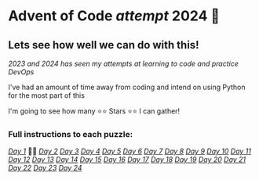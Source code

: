 # **Advent of Code _attempt_ 2024 🎄**

## Lets see how well we can do with this!

_2023 and 2024 has seen my attempts at learning to code and practice DevOps_

I've had an amount of time away from coding and intend on using Python for the most part of this

I'm going to see how many ⭐⭐ Stars ⭐⭐ I can gather!

### Full instructions to each puzzle:

[_Day 1_](https://adventofcode.com/2024/day/1) 🌟🌟
[_Day 2_](https://adventofcode.com/2024/day/2)
[_Day 3_](https://adventofcode.com/2024/day/3)
[_Day 4_](https://adventofcode.com/2024/day/4)
[_Day 5_](https://adventofcode.com/2024/day/5)
[_Day 6_](https://adventofcode.com/2024/day/6)
[_Day 7_](https://adventofcode.com/2024/day/7)
[_Day 8_](https://adventofcode.com/2024/day/8)
[_Day 9_](https://adventofcode.com/2024/day/9)
[_Day 10_](https://adventofcode.com/2024/day/10)
[_Day 11_](https://adventofcode.com/2024/day/11)
[_Day 12_](https://adventofcode.com/2024/day/12)
[_Day 13_](https://adventofcode.com/2024/day/13)
[_Day 14_](https://adventofcode.com/2024/day/14)
[_Day 15_](https://adventofcode.com/2024/day/15)
[_Day 16_](https://adventofcode.com/2024/day/16)
[_Day 17_](https://adventofcode.com/2024/day/17)
[_Day 18_](https://adventofcode.com/2024/day/18)
[_Day 19_](https://adventofcode.com/2024/day/19)
[_Day 20_](https://adventofcode.com/2024/day/20)
[_Day 21_](https://adventofcode.com/2024/day/21)
[_Day 22_](https://adventofcode.com/2024/day/22)
[_Day 23_](https://adventofcode.com/2024/day/23)
[_Day 24_](https://adventofcode.com/2024/day/24)

